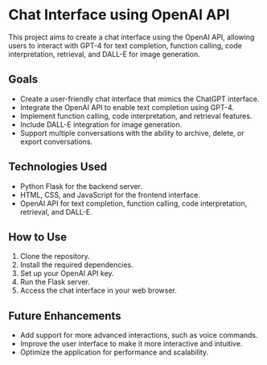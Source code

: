 # Chat Interface using OpenAI API

This project aims to create a chat interface using the OpenAI API, allowing users to interact with GPT-4 for text completion, function calling, code interpretation, retrieval, and DALL-E for image generation.

## Goals

- Create a user-friendly chat interface that mimics the ChatGPT interface.
- Integrate the OpenAI API to enable text completion using GPT-4.
- Implement function calling, code interpretation, and retrieval features.
- Include DALL-E integration for image generation.
- Support multiple conversations with the ability to archive, delete, or export conversations.

## Technologies Used

- Python Flask for the backend server.
- HTML, CSS, and JavaScript for the frontend interface.
- OpenAI API for text completion, function calling, code interpretation, retrieval, and DALL-E.

## How to Use

1. Clone the repository.
2. Install the required dependencies.
3. Set up your OpenAI API key.
4. Run the Flask server.
5. Access the chat interface in your web browser.

## Future Enhancements

- Add support for more advanced interactions, such as voice commands.
- Improve the user interface to make it more interactive and intuitive.
- Optimize the application for performance and scalability.
